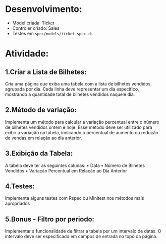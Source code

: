 # Desenvolvimento:

- Model criada: Ticket
- Controler criado: Sales
- Testes em `spec/models/ticket_spec.rb`

# Atividade:

## 1.Criar a Lista de Bilhetes: 
Cria uma página que exiba uma tabela com a lista de bilhetes vendidos, agrupada por dia. Cada linha deve representar um dia específico, mostrando a quantidade total de bilhetes vendidos naquele dia.


## 2.Método de variação: 
Implementa um método para calcular a variação percentual entre o número de bilhetes vendidos ontem e hoje. Esse método deve ser utilizado para exibir a variação na tabela, indicando o percentual de aumento ou redução de vendas em relação ao dia anterior.


## 3.Exibição da Tabela: 
A tabela deve ter as seguintes colunas:
	•	Data
	•	Número de Bilhetes Vendidos
	•	Variação Percentual em Relação ao Dia Anterior

## 4.Testes: 
Implementa alguns testes com Rspec ou Minitest nos métodos mais apropriados


## 5.Bonus - Filtro por periodo:
Implementar a funcionalidade de filtrar a tabela por um intervalo de datas. O intervalo deve ser especificado em campos de entrada no topo da página.


